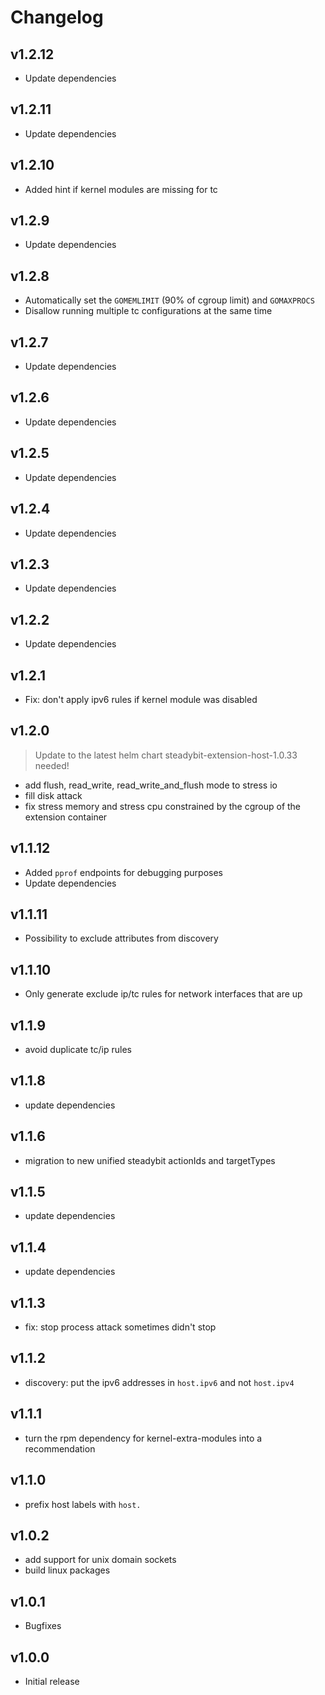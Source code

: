 # Changelog

## v1.2.12

- Update dependencies

## v1.2.11

- Update dependencies

## v1.2.10

- Added hint if kernel modules are missing for tc

## v1.2.9

- Update dependencies

## v1.2.8

- Automatically set the `GOMEMLIMIT` (90% of cgroup limit) and `GOMAXPROCS`
- Disallow running multiple tc configurations at the same time

## v1.2.7

- Update dependencies

## v1.2.6

- Update dependencies

## v1.2.5

- Update dependencies

## v1.2.4

- Update dependencies

## v1.2.3

- Update dependencies

## v1.2.2

- Update dependencies

## v1.2.1

- Fix: don't apply ipv6 rules if kernel module was disabled

## v1.2.0

> Update to the latest helm chart steadybit-extension-host-1.0.33 needed!

- add flush, read_write, read_write_and_flush mode to stress io
- fill disk attack
- fix stress memory and stress cpu constrained by the cgroup of the extension container

## v1.1.12

- Added `pprof` endpoints for debugging purposes
- Update dependencies

## v1.1.11

- Possibility to exclude attributes from discovery

## v1.1.10

- Only generate exclude ip/tc rules for network interfaces that are up

## v1.1.9

- avoid duplicate tc/ip rules

## v1.1.8

- update dependencies

## v1.1.6

- migration to new unified steadybit actionIds and targetTypes

## v1.1.5

- update dependencies

## v1.1.4

- update dependencies

## v1.1.3

 - fix: stop process attack sometimes didn't stop

## v1.1.2

 - discovery: put the ipv6 addresses in `host.ipv6` and not `host.ipv4`

## v1.1.1

 - turn the rpm dependency for kernel-extra-modules into a recommendation

## v1.1.0

 - prefix host labels with `host.`

## v1.0.2

 - add support for unix domain sockets
 - build linux packages

## v1.0.1

 - Bugfixes

## v1.0.0

 - Initial release
